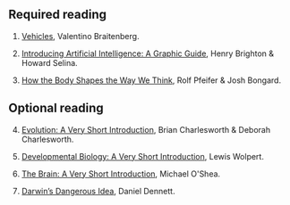 ## Required reading

1. [Vehicles](https://mitpress.mit.edu/books/vehicles),
Valentino Braitenberg.

2. [Introducing Artificial Intelligence: A Graphic Guide](https://www.introducingbooks.com/ib-title/introducing-artificial-intelligence/),
Henry Brighton & Howard Selina.

3. [How the Body Shapes the Way We Think](https://mitpress.mit.edu/books/how-body-shapes-way-we-think),
Rolf Pfeifer & Josh Bongard.


## Optional reading

4. [Evolution: A Very Short Introduction](https://www.veryshortintroductions.com/view/10.1093/actrade/9780198804369.001.0001/actrade-9780198804369),
Brian Charlesworth & Deborah Charlesworth.

5. [Developmental Biology: A Very Short Introduction](https://www.veryshortintroductions.com/view/10.1093/actrade/9780199601196.001.0001/actrade-9780199601196),
Lewis Wolpert.

6. [The Brain: A Very Short Introduction](https://www.veryshortintroductions.com/view/10.1093/actrade/9780192853929.001.0001/actrade-9780192853929),
Michael O'Shea.

7. [Darwin’s Dangerous Idea](https://www.simonandschuster.com/books/Darwins-Dangerous-Idea/Daniel-C-Dennett/9780684824710),
Daniel Dennett.




